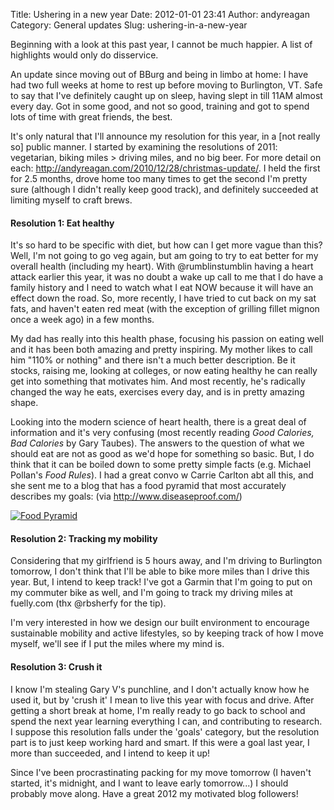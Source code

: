 Title: Ushering in a new year
Date: 2012-01-01 23:41
Author: andyreagan
Category: General updates
Slug: ushering-in-a-new-year

Beginning with a look at this past year, I cannot be much happier. A
list of highlights would only do disservice.

An update since moving out of BBurg and being in limbo at home: I have
had two full weeks at home to rest up before moving to Burlington, VT.
Safe to say that I've definitely caught up on sleep, having slept in
till 11AM almost every day. Got in some good, and not so good, training
and got to spend lots of time with great friends, the best.

It's only natural that I'll announce my resolution for this year, in a
[not really so] public manner. I started by examining the resolutions of
2011: vegetarian, biking miles \> driving miles, and no big beer. For
more detail on
each: <http://andyreagan.com/2010/12/28/christmas-update/>. I held the
first for 2.5 months, drove home too many times to get the second I'm
pretty sure (although I didn't really keep good track), and definitely
succeeded at limiting myself to craft brews.

#### Resolution 1: Eat healthy

It's so hard to be specific with diet, but how can I get more vague than
this? Well, I'm not going to go veg again, but am going to try to eat
better for my overall health (including my heart). With @rumblinstumblin
having a heart attack earlier this year, it was no doubt a wake up call
to me that I do have a family history and I need to watch what I eat NOW
because it will have an effect down the road. So, more recently, I have
tried to cut back on my sat fats, and haven't eaten red meat (with the
exception of grilling fillet mignon once a week ago) in a few months.

My dad has really into this health phase, focusing his passion on eating
well and it has been both amazing and pretty inspiring. My mother likes
to call him "110% or nothing" and there isn't a much better description.
Be it stocks, raising me, looking at colleges, or now eating healthy he
can really get into something that motivates him. And most recently,
he's radically changed the way he eats, exercises every day, and is in
pretty amazing shape.

Looking into the modern science of heart health, there is a great deal
of information and it's very confusing (most recently reading *Good
Calories, Bad Calories* by Gary Taubes). The answers to the question of
what we should eat are not as good as we'd hope for something so basic.
But, I do think that it can be boiled down to some pretty simple facts
(e.g. Michael Pollan's *Food Rules*). I had a great convo w Carrie
Carlton abt all this, and she sent me to a blog that has a food pyramid
that most accurately describes my goals:
(via http://www.diseaseproof.com/)

[![](http://www.diseaseproof.com/uploads/image/JOELFUHRMANMDFOODPYRAMID.gif "Food Pyramid")](http://www.diseaseproof.com/)

#### Resolution 2: Tracking my mobility

Considering that my girlfriend is 5 hours away, and I'm driving to
Burlington tomorrow, I don't think that I'll be able to bike more miles
than I drive this year. But, I intend to keep track! I've got a Garmin
that I'm going to put on my commuter bike as well, and I'm going to
track my driving miles at fuelly.com (thx @rbsherfy for the tip).

I'm very interested in how we design our built environment to encourage
sustainable mobility and active lifestyles, so by keeping track of how I
move myself, we'll see if I put the miles where my mind is.

#### Resolution 3: Crush it

I know I'm stealing Gary V's punchline, and I don't actually know how he
used it, but by 'crush it' I mean to live this year with focus and
drive. After getting a short break at home, I'm really ready to go back
to school and spend the next year learning everything I can, and
contributing to research. I suppose this resolution falls under the
'goals' category, but the resolution part is to just keep working hard
and smart. If this were a goal last year, I more than succeeded, and I
intend to keep it up!

Since I've been procrastinating packing for my move tomorrow (I haven't
started, it's midnight, and I want to leave early tomorrow...) I should
probably move along. Have a great 2012 my motivated blog followers!
